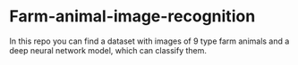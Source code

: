 # Farm-animal-image-recognition
In this repo you can find a dataset with images of 9 type farm animals and a deep neural network model, which can classify them.
